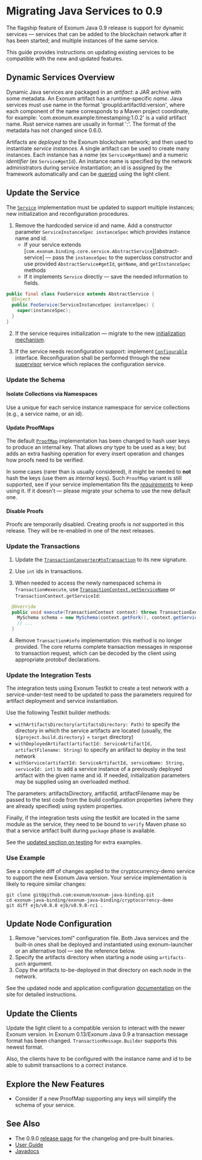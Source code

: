 # Migrating Java Services to 0.9

The flagship feature of Exonum Java 0.9 release is support for dynamic services&nbsp;—
services that can be added to the blockchain network after it has been started;
and multiple instances of the same service.

This guide provides instructions on updating existing services to be compatible with the new
and updated features.

## Dynamic Services Overview

Dynamic Java services are packaged in an _artifact_: a JAR archive with some metadata. An Exonum
artifact has a runtime-specific _name_. Java services must use name in the format 
'groupId:artifactId:version', where each component of the name corresponds
to a Maven project coordinate, for example: 'com.exonum.example:timestamping:1.0.2' is a valid
artifact name. Rust service names are usually in format '<crate-name>:<version>'.
The format of the metadata has not changed since 0.6.0.

Artifacts are _deployed_ to the Exonum blockchain network; and then used to instantiate
_service instances_. A single artifact can be used to create many instances. Each instance
has a _name_ (ex `Service#getName`) and a numeric _identifier_ (ex `Service#getId`).
An instance name is specified by the network administrators during service instantiation;
an id is assigned by the framework automatically and can be [queried][service-id-lc-operation]
using the light client.

[service-id-lc-operation]: todo

## Update the Service

The [`Service`][service] implementation must be updated to support multiple instances;
new initialization and reconfiguration procedures.

1. Remove the hardcoded service id and name. Add a constructor parameter 
`ServiceInstanceSpec instanceSpec` which provides instance name
and id.
    - If your service extends
    [`com.exonum.binding.core.service.AbstractService`][abstract-service] —
    pass the `instanceSpec` to the superclass constructor and use provided `AbstractService#getId`,
    `getName`, and `getInstanceSpec` methods
    - If it implements `Service` directly — save the needed information to fields.

```java
public final class FooService extends AbstractService {
  @Inject
  public FooService(ServiceInstanceSpec instanceSpec) {
    super(instanceSpec);
  }
}
```

2. If the service requires initialization — migrate to the new 
[initialization mechanism][service-initialize]. 

3. If the service needs reconfiguration support: implement [`Configurable`][configurable] interface.
Reconfiguration shall be performed through the new [supervisor][supervisor] service which
replaces the configuration service.

[service]: https://exonum.com/doc/api/java-binding/0.9.0-rc1/com/exonum/binding/core/service/Service.html
[service-initialize]: https://exonum.com/doc/api/java-binding/0.9.0-rc1/com/exonum/binding/core/service/Service.html#initialize-com.exonum.binding.core.storage.database.Fork-com.exonum.binding.core.service.Configuration-
[configurable]: https://exonum.com/doc/api/java-binding/0.9.0-rc1/com/exonum/binding/core/service/Configurable.html
<!-- todo: Check the anchor when the docs land -->
[supervisor]: https://exonum.com/doc/version/0.13-rc1/get-started/java-binding/#deploy-and-start-service

### Update the Schema

#### Isolate Collections via Namespaces

Use a unique for each service instance namespace for service collections (e.g., a service name,
or an id).

#### Update ProofMaps

The default [`ProofMap`][proof-map] implementation has been changed to hash user keys to produce an internal key.
That allows _any_ type to be used as a key; but adds an extra hashing operation for every insert
operation and changes how proofs need to be verified.

In some cases (rarer than is usually considered), it might be needed to **not** hash the keys
(use them as _internal_ keys). Such `ProofMap` variant is still supported, see if your
service implementation fits the [*requirements*][proof-map-non-hashing] to keep using it.
If it doesn't — please migrate your schema to use the new default one.

[proof-map]: https://exonum.com/doc/api/java-binding/0.9.0-rc1/com/exonum/binding/core/storage/indices/ProofMapIndexProxy.html
[proof-map-non-hashing]: https://exonum.com/doc/api/java-binding/0.9.0-rc1/com/exonum/binding/core/storage/indices/ProofMapIndexProxy.html#key-hashing

#### Disable Proofs

Proofs are temporarily disabled. Creating proofs is _not_ supported in this release.
They will be re-enabled in one of the next releases.

### Update the Transactions

1. Update the [`TransactionConverter#toTransaction`][to-transaction]
to its new signature.

2. Use `int` ids in transactions.

3. When needed to access the newly namespaced schema in `Transaction#execute`,
use [`TransactionContext.getServiceName`][tx-context-get-name]
or `TransactionContext.getServiceId`:

```java
  @Override
  public void execute(TransactionContext context) throws TransactionExecutionException {
    MySchema schema = new MySchema(context.getFork(), context.getServiceName());
    // ...
  }
```

4. Remove `Transaction#info` implementation: this method is no longer provided.
The core returns complete transaction messages in response to transaction request,
which can be decoded by the client using appropriate protobuf declarations.

[to-transaction]: https://exonum.com/doc/api/java-binding/0.9.0-rc1/com/exonum/binding/core/service/TransactionConverter.html
[tx-context-get-name]: https://exonum.com/doc/api/java-binding/0.9.0-rc1/com/exonum/binding/core/transaction/TransactionContext.html#getServiceName--

### Update the Integration Tests

The integration tests using Exonum Testkit to create a test network with a service-under-test need
to be updated to pass the parameters required for artifact deployment and service instantiation.

Use the following Testkit builder methods:
  - `withArtifactsDirectory(artifactsDirectory: Path)` to specify the directory in which the service
  artifacts are located (usually, the `${project.build.directory}` = `target` directory)
  - `withDeployedArtifact(artifactId: ServiceArtifactId, artifactFilename: String)` 
  to specify an artifact to deploy in the test network
  - `withService(artifactId: ServiceArtifactId, serviceName: String, serviceId: int)` 
  to add a service instance of a previously deployed artifact with the given name and id.
  If needed, initialization parameters may be supplied using an overloaded method.

The parameters: artifactsDirectory, artifactId, artifactFilename may be passed to the test code
from the build configuration properties (where they are already specified) using system properties.

Finally, if the integration tests using the testkit are located in the same module as the service,
they need to be bound to `verify` Maven phase so that a service artifact built during `package` 
phase is available.

See the [updated section on testing](https://exonum.com/doc/version/0.13-rc1/get-started/java-binding/#testing)
for extra examples.

### Use Example

See a complete diff of changes applied to the cryptocurrency-demo service
to support the new Exonum Java version. Your service implementation
is likely to require similar changes:

```
git clone git@github.com:exonum/exonum-java-binding.git
cd exonum-java-binding/exonum-java-binding/cryptocurrency-demo
git diff ejb/v0.8.0 ejb/v0.9.0-rc1 .
```

## Update Node Configuration

1. Remove "services.toml" configuration file. Both Java services and the built-in ones
shall be deployed and instantiated using exonum-launcher or an alternative tool — see 
the reference below.
2. Specify the artifacts directory when starting a node using `artifacts-path` argument.
3. Copy the artifacts to-be-deployed in that directory on each node in the network.

See the updated node and application configuration [documentation][node-config] on the site
for detailed instructions.

[node-config]: https://exonum.com/doc/version/0.13-rc1/get-started/java-binding/#node-configuration

## Update the Clients

Update the light client to a compatible version to interact with the newer Exonum version.
In Exonum 0.13/Exonum Java 0.9 a transaction message format has been changed. 
`TransactionMessage.Builder` supports this newest format.

Also, the clients have to be configured with the instance name and id to be able
to submit transactions to a correct instance. 

## Explore the New Features
- Consider if a new ProofMap supporting any keys will simplify the schema of your service.

## See Also

- The 0.9.0 [release page][release-page] for the changelog and pre-built binaries.
- [User Guide](https://exonum.com/doc/version/0.13-rc1/get-started/java-binding/)
- [Javadocs](https://exonum.com/doc/api/java-binding/0.9.0-rc1/index.html)

[release-page]: https://github.com/exonum/exonum-java-binding/releases/tag/ejb/v0.9.0-rc1
